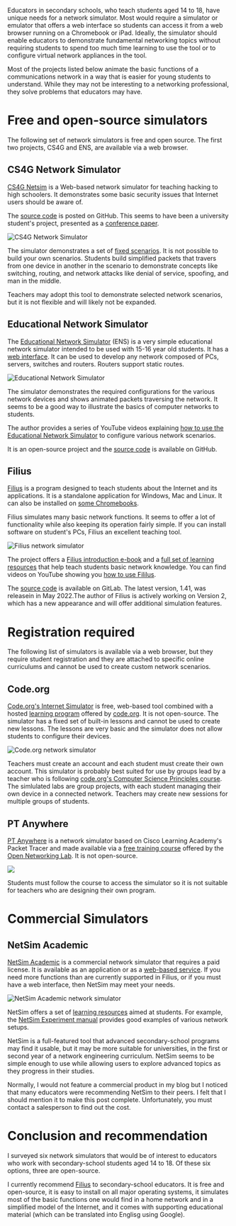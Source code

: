 Educators in secondary schools, who teach students aged 14 to 18, have unique needs for a network simulator. Most would require a simulator or emulator that offers a web interface so students can access it from a web browser running on a Chromebook or iPad. Ideally, the simulator should enable educators to demonstrate fundamental networking topics without requiring students to spend too much time learning to use the tool or to configure virtual network appliances in the tool.

Most of the projects listed below animate the basic functions of a communications network in a way that is easier for young students to understand. While they may not be interesting to a networking professional, they solve problems that educators may have.

<!--more-->

# Free and open-source simulators

The following set of network simulators is free and open source. The first two projects, CS4G and ENS, are available via a web browser. 

## CS4G Network Simulator

[CS4G Netsim](https://netsim.erinn.io/) is a Web-based network simulator for teaching hacking to high schoolers. It demonstrates some basic security issues that Internet users should be aware of. 

The [source code](https://github.com/errorinn/netsim) is posted on GitHub. This seems to have been a university student's project, presented as a [conference paper](https://www.usenix.org/conference/ase17/workshop-program/presentation/atwater). 

![CS4G Network Simulator](./Images/cs.png)

The simulator demonstrates a set of [fixed scenarios](https://netsim.erinn.io/). It is not possible to build your own scenarios. Students build simplified packets that travers from one device in another in the scenario to demonstrate concepts like switching, routing, and network attacks like denial of service, spoofing, and man in the middle.

Teachers may adopt this tool to demonstrate selected network scenarios, but it is not flexible and will likely not be expanded.

## Educational Network Simulator

The [Educational Network Simulator](http://malkiah.github.io/NetworkSimulator/) (ENS) is a very simple educational network simulator intended to be used with 15-16 year old students. It has a [web interface](http://malkiah.github.io/NetworkSimulator/simulator01.html). It can be used to develop any network composed of PCs, servers, switches and routers. Routers support static routes.

![Educational Network Simulator](./Images/ens.png)

The simulator demonstrates the required configurations for the various network devices and shows animated packets traversing the network. It seems to be a good way to illustrate the basics of computer networks to students.

The author provides a series of YouTube videos explaining [how to use the Educational Network Simulator](https://www.youtube.com/playlist?list=PLx8u37tswCijgs5fGrKyCzOQ78uFZ3SMO) to configure various network scenarios.

It is an open-source project and the [source code](https://github.com/malkiah/NetworkSimulator) is available on GitHub.


## Filius

[Filius](https://www.lernsoftware-filius.de/Herunterladen) is a program designed to teach students about the Internet and its applications. It is a standalone application for Windows, Mac and Linux. It can also be installed on [some Chromebooks](https://flatpak.org/setup/Chrome%20OS). 

Filius simulates many basic network functions. It seems to offer a lot of functionality while also keeping its operation fairly simple. If you can install software on student's PCs, Filius an excellent teaching tool.  

![Filius network simulator](../filius/Images/filius-004.png)

The project offers a [Filius introduction e-book](https://www.lernsoftware-filius.de/downloads/Introduction_Filius.pdf) and a [full set of learning resources](https://www.lernsoftware-filius.de/Begleitmaterial) that help teach students basic network knowledge. You can find videos on YouTube showing you [how to use Fililus](https://www.youtube.com/watch?v=1o7BUnAtwYA&list=PLp-hd7MmooQ1mccBeEB31MXVtg01RUs1y). 

The [source code](https://gitlab.com/filius1/filius) is available on GitLab. The latest version, 1.41, was releasein in May 2022.The author of Filius is actively working on Version 2, which has a new appearance and will offer additional simulation features.

# Registration required

The following list of simulators is available via a web browser, but they require student registration and they are attached to specific online curriculums and cannot be used to create custom network scenarios.

## Code.org

[Code.org's Internet Simulator](https://studio.code.org/s/netsim/) is free, web-based tool combined with a hosted [learning program](https://code.org/educate/csp) offered by [code.org](https://code.org/). It is not open-source. The simulator has a fixed set of built-in lessons and cannot be used to create new lessons. The lessons are very basic and the simulator does not allow students to configure their devices.

![Code.org network simulator](./Images/code-org.png)

Teachers must create an account and each student must create their own account. This simulator is probably best suited for use by groups lead by a teacher who is following [code.org's Computer Science Principles course](https://code.org/educate/csp). The simlulated labs are group projects, with each student managing their own device in a connected network. Teachers may create new sessions for multiple groups of students. 

## PT Anywhere

[PT Anywhere](https://pt-anywhere.kmi.open.ac.uk/) is a network simulator based on Cisco Learning Academy's Packet Tracer and made available via a [free training course](https://www.open.edu/openlearn/digital-computing/discovering-computer-networks-hands-on-the-open-networking-lab/content-section-overview?active-tab=description-tab) offered by the [Open Networking Lab](https://onl.kmi.open.ac.uk/). It is not open-source. 

![](./Images/pt-anywhere.png)

Students must follow the course to access the simulator so it is not suitable for teachers who are designing their own program.

# Commercial Simulators

## NetSim Academic

[NetSim Academic](https://tetcos.com/netsim-acad.html) is a commercial network simulator that requires a paid license. It is available as an application or as a [web-based service](https://tetcos.com/blog/2020/09/). If you need more functions than are currently supported in Filius, or if you must have a web interface, then NetSim may meet your needs.

![NetSim Academic network simulator](./Images/netsim-academic.png)

NetSim offers a set of [learning resources](https://tetcos.com/netsim-acad.html) aimed at students. For example, the [NetSim Experiment manual](https://www.tetcos.com/downloads/v13.2/NetSim_Experiment_Manual.pdf) provides good examples of various network setups. 

NetSim is a full-featured tool that advanced secondary-school programs may find it usable, but it may be more suitable for universities, in the first or second year of a network engineering curriculum. NetSim seems to be simple enough to use while allowing users to explore advanced topics as they progress in their studies. 

Normally, I would not feature a commercial product in my blog but I noticed that many educators were recommending NetSim to their peers. I felt that I should mention it to make this post complete. Unfortunately, you must contact a salesperson to find out the cost.

# Conclusion and recommendation

I surveyed six network simulators that would be of interest to educators who work with secondary-school students aged 14 to 18. Of these six options, three are open-source.

I currently recommend [Filius](https://www.lernsoftware-filius.de/Herunterladen) to secondary-school educators. It is free and open-source, it is easy to install on all major operating systems, it simulates most of the basic functions one would find in a home network and in a simplified model of the Internet, and it comes with supporting educational material (which can be translated into Englisg using Google).